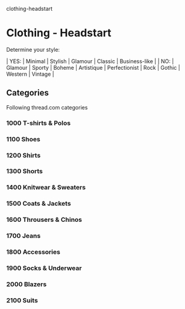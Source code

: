 clothing-headstart
# Clothing - Headstart

Determine your style:


| YES: | Minimal | Stylish | Glamour | Classic | Business-like | 
| NO: | Glamour | Sporty | Boheme | Artistique | Perfectionist | Rock | Gothic | Western | Vintage |


## Categories

Following thread.com categories

### 1000 T-shirts & Polos

### 1100 Shoes

### 1200 Shirts

### 1300 Shorts

### 1400 Knitwear & Sweaters

### 1500 Coats & Jackets

### 1600 Throusers & Chinos

### 1700 Jeans

### 1800 Accessories

### 1900 Socks & Underwear

### 2000 Blazers

### 2100 Suits
